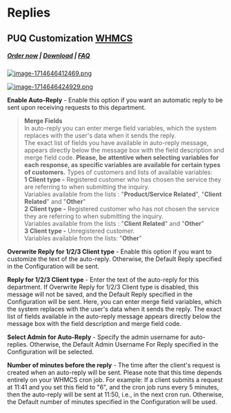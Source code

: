 # Replies

## PUQ Customization **[WHMCS](https://puqcloud.com/link.php?id=77)**

#####  [Order now](https://puqcloud.com/whmcs-addon-puq-customization.php) | [Download](https://download.puqcloud.com/WHMCS/addons/PUQ-Customization/) | [FAQ](https://faq.puqcloud.com/)

[![image-1714646412469.png](https://doc.puq.info/uploads/images/gallery/2024-05/scaled-1680-/image-1714646412469.png)](https://doc.puq.info/uploads/images/gallery/2024-05/image-1714646412469.png)

[![image-1714646424929.png](https://doc.puq.info/uploads/images/gallery/2024-05/scaled-1680-/image-1714646424929.png)](https://doc.puq.info/uploads/images/gallery/2024-05/image-1714646424929.png)

**Enable Auto-Reply** - Enable this option if you want an automatic reply to be sent upon receiving requests to this department.

>**Merge Fields**  
>In auto-reply you can enter merge field variables, which the system replaces with the user's data when it sends the reply.  
>The exact list of fields you have available in auto-reply message, appears directly below the message box with the field description and merge field code. **Please, be attentive when selecting variables for each response, as specific variables are available for certain types of customers.** Types of customers and lists of available variables:  
>**1 Client type -** Registered customer who has chosen the service they are referring to when submitting the inquiry.  
>Variables available from the lists : "**Product/Service Related**", "**Client Related**" and "**Other**"  
>**2 Client type -** Registered customer who has not chosen the service they are referring to when submitting the inquiry.  
>Variables available from the lists : "**Client Related**" and "**Other**"  
**3 Client type -** Unregistered customer.  
>Variables available from the lists: "**Other**"

**Overwrite Reply for 1/2/3 Client type** - Enable this option if you want to customize the text of the auto-reply. Otherwise, the Default Reply specified in the Configuration will be sent.

**Reply for 1/2/3 Client type** - Enter the text of the auto-reply for this department. If Overwrite Reply for 1/2/3 Client type is disabled, this message will not be saved, and the Default Reply specified in the Configuration will be sent. Here, you can enter merge field variables, which the system replaces with the user's data when it sends the reply. The exact list of fields available in the auto-reply message appears directly below the message box with the field description and merge field code.

**Select Admin for Auto-Reply** - Specify the admin username for auto-replies. Otherwise, the Default Admin Username For Reply specified in the Configuration will be selected.

**Number of minutes before the reply** - The time after the client's request is created when an auto-reply will be sent. Please note that this time depends entirely on your WHMCS cron job. For example: If a client submits a request at 11:41 and you set this field to "6", and the cron job runs every 5 minutes, then the auto-reply will be sent at 11:50, i.e., in the next cron run. Otherwise, the Default number of minutes specified in the Configuration will be used.
